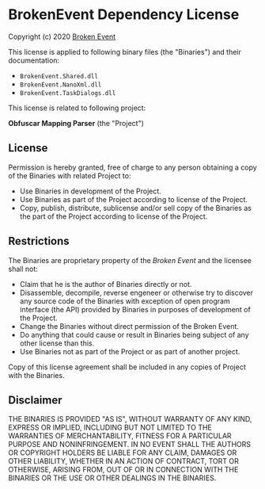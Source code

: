 # BrokenEvent Dependency License

Copyright (c) 2020 [Broken Event](https://brokenevent.com)

This license is applied to following binary files (the "Binaries") and their documentation:

* `BrokenEvent.Shared.dll`
* `BrokenEvent.NanoXml.dll`
* `BrokenEvent.TaskDialogs.dll`

This license is related to following project:

**Obfuscar Mapping Parser** (the "Project")

## License
Permission is hereby granted, free of charge to any person obtaining a copy
of the Binaries with related Project to:

* Use Binaries in development of the Project.
* Use Binaries as part of the Project according to license of the Project.
* Copy, publish, distribute, sublicense and/or sell copy of the Binaries as the part of
the Project according to license of the Project.

## Restrictions
The Binaries are proprietary property of the *Broken Event* and the licensee shall not:

* Claim that he is the author of Binaries directly or not.
* Disassemble, decompile, reverse engeneer or otherwise try to discover any source
code of the Binaries with exception of open program interface (the API) provided by Binaries
in purposes of development of the Project.
* Change the Binaries without direct permission of the Broken Event.
* Do anything that could cause or result in Binaries being subject of any other license than this.
* Use Binaries not as part of the Project or as part of another project.

Copy of this license agreement shall be included in any copies of Project with the Binaries.

## Disclaimer
THE BINARIES IS PROVIDED "AS IS", WITHOUT WARRANTY OF ANY KIND, EXPRESS OR
IMPLIED, INCLUDING BUT NOT LIMITED TO THE WARRANTIES OF MERCHANTABILITY,
FITNESS FOR A PARTICULAR PURPOSE AND NONINFRINGEMENT. IN NO EVENT SHALL THE
AUTHORS OR COPYRIGHT HOLDERS BE LIABLE FOR ANY CLAIM, DAMAGES OR OTHER
LIABILITY, WHETHER IN AN ACTION OF CONTRACT, TORT OR OTHERWISE, ARISING FROM,
OUT OF OR IN CONNECTION WITH THE BINARIES OR THE USE OR OTHER DEALINGS IN THE
BINARIES.
